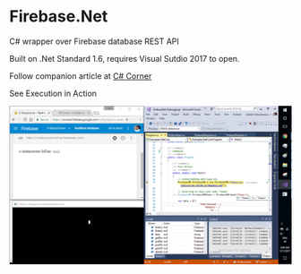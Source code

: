 # Firebase.Net
C# wrapper over Firebase database REST API

Built on .Net Standard 1.6, requires Visual Sutdio 2017 to open.

Follow companion article at
[C# Corner](http://www.c-sharpcorner.com/article/creating-c-sharp-wrapper-over-firebase-api-for-basic-crud/)

See Execution in Action

![Firebase.Net Excutionin Action](https://raw.githubusercontent.com/AshV/Firebase.Net/master/docs/Firebase.NetExecution.gif "Firbase.Net Execution in Action")
